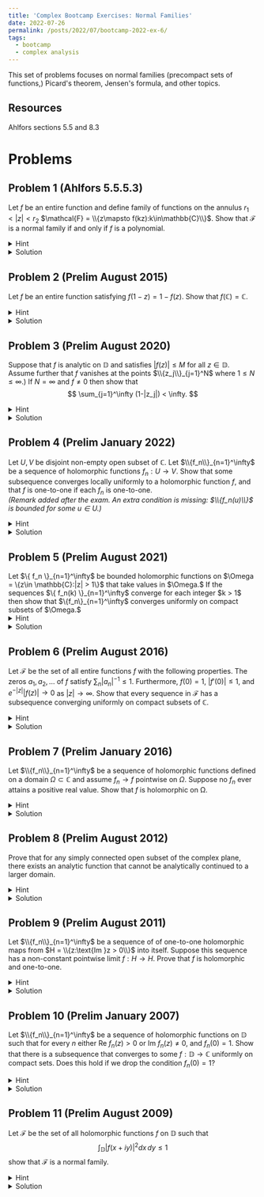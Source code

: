 ```yaml
---
title: 'Complex Bootcamp Exercises: Normal Families'
date: 2022-07-26
permalink: /posts/2022/07/bootcamp-2022-ex-6/
tags:
  - bootcamp
  - complex analysis
---
```


This set of problems focuses on normal families (precompact sets of functions,) Picard's theorem, Jensen's formula, and other topics.

Resources
------
Ahlfors sections 5.5 and 8.3

Problems
======

Problem 1 (Ahlfors 5.5.5.3)
------
Let $f$ be an entire function and define family of functions on the annulus $r_1 < |z| < r_2$ $\mathcal{F} = \\{z\mapsto f(kz):k\in\mathbb{C}\\}$. 
Show that $\mathcal{F}$ is a normal family if and only if $f$ is a polynomial. 
<details>
	<summary>Hint</summary>
	Recall an entire function $f$ is a polynomial if and only if $|f(z)| \to \infty$ as $z \to \infty$. <br>
	This problem is using the notion of ``normal families'' for meromorphic functions, so having a sequence of holomorphic functions converging to the constant map $z\mapsto \infty$ is possible.  
</details>
<details>
	<summary>Solution</summary>
	Suppose $f$ is a polynomial and let $\{f_n\}_{n=1}^\infty \subset \mathcal{F}$. 
	We note that we can write every $f_n(z) = f(k_nz)$ for some $k\in \mathbb{C}$. 
	If the set $\{k_n\}_{n=1}^\infty$ is unbounded we may select a subsequence converging to infinity, in which case we have for all $r_1<|z| < r_2$ $k_nz \to \infty$ as $n\to \infty$, and since $f$ is a polynomial we have $f_n \to \infty$ uniformly on compact sets. 
	If the sequence $\{k_n\}_{n=1}^\infty$ is bounded then it itself is precompact, so we can take a subsequence $n_j$ converging to a $k \in \mathbb{C}$. 
	It then follows $f_{n_j} \to g$ where $g(z) = f(kz)$ (this I will not fully prove, but by the triangle inequality it suffices consider just the polynomials $z^k$, $k\in \mathbb{N}$.) 
	<br>


	Now suppose that $\mathcal{F}$ defines a normal family. 
	We can then define the sequence of functions $f_n(z) = f(nz)$ which lie in this family. 
	Since $f$ is entire we see either
	$$ \lim_{n\to\infty} \max_{r_1 < |z| < r_2} |f_n(z)| \to \infty$$
	or else $|f|$ is bounded and hence $f$ is a constant polynomial. 
	In the case that this limit converges to infinity, we must have that $f_n \to \infty$ (because normality in this sense allows holomorphic functions to converge to either other holomorphic functions or the constant map $z\mapsto \infty.$)
	This establishes that 
	$$ \lim_{z\to\infty} |f(z)| = \infty$$
	hence $f$ is a polynomial. 
</details>

Problem 2 (Prelim August 2015)
------
Let $f$ be an entire function satisfying $f(1-z) = 1-f(z)$. Show that $f(\mathbb{C}) = \mathbb{C}.$
<details>
	<summary>Hint</summary>
	Suppose not and apply Picard to find that $f(\mathbb{C}) = \mathbb{C} \setminus \{w\}$. 
</details>
<details>
	<summary>Solution</summary>
	Suppose not, then by Picards theorem there exists $w$ such that $f(\mathbb{C}) = \mathbb{C} \setminus \{w\}$. 
	From our relation, if there exists $z$ such that $f(z) = 1-w$ then $$1-f(z) = 1-(1-w) = w = f(1-z). $$
	By Picards, we are guaranteed such $z$ as long as $1-w \ne w \implies w \ne 1/2$. 
	If $w = 1/2$ note that at $z = 1/2$ we have 
	$$2f(1/2) = f(1-1/2) + f(1/2) = 1$$
	hence $f$ attains $1/2$ and $f(\mathbb{C}) = \mathbb{C}$. 
</details>

Problem 3 (Prelim August 2020)
------
Suppose that $f$ is analytic on $\mathbb{D}$ and satisfies $|f(z)| \leq M$ for all $z\in \mathbb{D}$. Assume further that $f$ vanishes at the points $\\{z_j\\}_{j=1}^N$ where $1 \leq N \leq \infty.$)
If $N = \infty$ and $f \ne 0$ then show that $$ \sum_{j=1}^\infty (1-|z_j|) < \infty. $$
<details>
	<summary>Hint</summary>
	Jensen's formula. 
</details>
<details>
	<summary>Solution</summary>
	Jensen's formula guarantees the convergence of the sum 
	$$ \sum_{j=1}^\infty \log(|z_j|) $$
	and due to the inequality $\log r = \log(1 + (r-1)) \leq r-1$ we find 
	$$ 0 \leq \sum_{j=1} 1- |z_j| \leq -\sum_{j=1}^\infty \log(|z_j|).  $$
</details>

Problem 4 (Prelim January 2022)
------
Let $U,V$ be disjoint non-empty open subset of $\mathbb{C}$. Let $\\{f_n\\}_{n=1}^\infty$ be a sequence of holomorphic functions $f_n : U \to V.$
Show that some subsequence converges locally uniformly to a holomorphic function $f$, and that $f$ is one-to-one if each $f_n$ is one-to-one. <br><i>(Remark added after the exam. An extra condition is missing: $\\{f_n(u)\\}$ is bounded for some $u\in U.)$</i>
<details>
	<summary>Hint</summary>
	Since $U$ and $V$ are disjoint we can transform the sequence into a bounded sequence. 
</details>
<details>
	<summary>Solution</summary>
	Since $U$ is open selecting any $w \in U$ there exists $r>0$ such that $B_r(w) \subset U$. 
	We then define the sequence of functions $g_n:U\to B_{1/r}(0)$ by $g_n(z):= (f(z) - w)^{-1}$. 
	We immediately see that $|g_n(z)| = |f(z) - w|^{-1} < r^{-1}$ hence they form a normal family and we can choose a subsequence converging uniformly on compact sets to $g: U \to \overline{U}$. 
	Next, suppose for some $z$ we have $g(z_0) = 0.$
	Since the functions $f_n$ are holomorphic the functions $g_n$ are never equal to zero (for this requires a pole of $f_n$) and we can apply the minimum modulus principle. 
	Selecting any ball of radius $q$ we see 
	$$ \min_{|z - z_0| < q} |g_n(z)| = \min_{|z-z_0| = q} |g_n(z)| $$
	which when applied to our subsequence converging to $g$ gives us that $g$ has a root in every circle $|z- z_0| = q < r^{-1} - |z_0|$. 
	Any such set of zeros obviously has an accumulation point at $z = z_0$, hence we would have $g \equiv 0.$ 
	However, since $\{f_n(u)\}$ remains bounded we see there exists some $\epsilon > 0$ such that $\epsilon < |g_n(u)|$ ruling out uniform convergence to zero. 
	Now, since we know the image of $g$ is contained within $B_{1/r}(0)\setminus \{0\}$ we can define $$f(z) = w + \frac{1}{g(z)} $$
	and this will be the uniform limit on compact sets of the subsequence of $\{f_n\}_{n=1}^\infty$ corresponding to the subsequence of $\{g_n\}_{n=1}^\infty$ we selected. 
	<br>
	The argument for injectivity is completely contained in the solution to problem 9. 
</details>

Problem 5 (Prelim August 2021)
------
<div>Let $\{ f_n \}_{n=1}^\infty$ be bounded holomorphic functions on $\Omega = \{z\in \mathbb{C}:|z| > 1\}$ that take values in $\Omega.$ 
If the sequences $\{ f_n(k) \}_{n=1}^\infty$ converge for each integer $k > 1$ then show that $\{f_n\}_{n=1}^\infty$ converges uniformly on compact subsets of $\Omega.$</div>
<details>
	<summary>Hint</summary>
	You may need to use the sub-subsequence argument to extend beyond just convergence of subsequences. 
</details>
<details>
	<summary>Solution</summary>
	Letting $I:\mathbb{C}\setminus \{0\} \to \mathbb{C}\setminus \{0\}$ be the inversion map $z\mapsto z^{-1}$ the composition $g_n = I\circ f_n\circ I$ defines a bounded family.
	Note that since $g_n:\mathbb{D} \setminus \{0\} \to \overline{\mathbb{D}}$ the singularity at zero is removable, so here on consider $g_n$ to be the analytic extension. 
	Additionally, we have that $\{g_n(1/k)\}_{n=1}^\infty$ defines a convergent sequence of complex numbers. 
	By Montel's theorem the family $\{g_n\}_{n=1}^\infty$ is normal. 
	Pick any subsequence of $\{g_n\}$, then by normality it has a sub-subsequence converging to some holomorphic function $g:\mathbb{D} \to \overline{\mathbb{D}}$. 
	Suppose we do this process again on a different subsequence, then we recieve a subsequence converging to a $\tilde g$. 
	Now since the sequence $\{g_n(1/k)\}_{n=1}^\infty$ is convergent for every integer $k > 1$ we have
	$$ g\left( \frac{1}{k} \right) = \lim_{n\to \infty} g_{a_n}\left(\frac{1}{k} \right) = \lim_{n\to \infty} g_{b_n}\left(\frac{1}{k} \right) = \tilde g\left( \frac{1}{k} \right).$$
	The set $\{1/k: k \in \mathbb{Z}^{>1}\}$ has an accumulation point $z = 0$ within the domains of $g,\tilde g$ and hence by the identity theorem it follows that $g \equiv \tilde g$. 
	Since every subsequence has a sub-subsequence converging to the same limit we must have this convergence on the entire sequence, $g_n \to g$ uniformly on compact sets.
	Conjugating $g_n$ and $g$ by the inversion map then gives this for $f_n \to f$. 

</details>

Problem 6 (Prelim August 2016)
------
Let $\mathcal{F}$ be the set of all entire functions $f$ with the following properties. The zeros $a_1,a_2,\dots$ of $f$ satisfy $\sum_{n} |a_n|^{-1} \leq 1$. Furthermore, $f(0) = 1$, $|f'(0)| \leq 1$, and $e^{-|z|} |f(z)| \to 0$ as $|z| \to \infty$. Show that every sequence in $\mathcal{F}$ has a subsequence converging uniformly on compact subsets of $\mathbb{C}.$
<details>
	<summary>Hint</summary>
	Knowing that $\sum_{n=1}^N |a_n|^{-1}$ is bounded implies that the product 
	$$ \prod_{n = 1}^N 1 - \frac{z}{a_n} $$
	converges uniformly on compact sets. 
	As a result, a function of genus $h$ with these roots then has the canonical representaiton $$ z^{g(z)}\prod_{n=1}^N 1 - \frac{z}{a_n} $$ where $g(z)$ is a degree $h$ polynomial. 
</details>
<details>
	<summary>Solution</summary>
	From our hypothesis on the sum of roots we see that the genus of any $f\in \mathcal{F}$ is at least zero.
	Since $e^{-|z|}|f(z)| \to 0$ as $|z|\to \infty$ the order is at most one (and in particular the genus is at most $1$ due to Hadamard) hence we can write $f$ as 
	$$ f(z) = Ce^{\alpha z} \prod_{m=1}^N 1-\frac{z}{a_i}$$
	for some $\alpha,C \in \mathbb{C}$.
	We observe $f(0) = C = 1$ and we can estimate $\alpha$ by
	$$\begin{align*} 
		1 \geq |f'(0)| &= \left| \alpha - \sum_{n=1}^N \frac{1}{a_n} \right|\\
		&\geq \left| |\alpha| - \left| \sum_{n=1}^N \frac{1}{a_n} \right| \right|
	\end{align*} $$
	which shows $|\alpha| \leq 1 + |\sum_{n=1}^N a_n^{-1}| \leq 2.$
	Now taking any compact subset of $\mathbb{C}$ we see it is bounded with $|z| \leq M$. 
	From here we can estimate 
	$$ \begin{align*}
		\log |f(z)| &= \text{Re}(\alpha z) + \sum_{n=1}^N \log\left(\left|1-\frac{z}{a_n}\right|\right) \\
		&\leq 2M + \sum_{n=1}^N \frac{M}{a_n} \leq 3M
	\end{align*} $$
	which is bounded by the hypothesis on the roots and the fact that $|\alpha| < 2.$ 
	This shows that $\mathcal{F}$ is locally uniformly bounded and therefore it is normal family by Montel's theorem. 
</details>

Problem 7 (Prelim January 2016)
------
Let $\\{f_n\\}_{n=1}^\infty$ be a sequence of holomorphic functions defined on a domain $\Omega \subset \mathbb{C}$ and assume $f_n\to f$ pointwise on $\Omega$. 
Suppose no $f_n$ ever attains a positive real value. Show that $f$ is holomorphic on $\mathbb{\Omega}.$
<details>
	<summary>Hint</summary>
	Can you conformally map the image set $\mathbb{C} \setminus \mathbb{R}^+$ to a bounded set? 
</details>
<details>
	<summary>Solution</summary>
	Since no $f_n$ attains a value in $\mathbb{R}^+$ let $s:\mathbb{C} \setminus \{z: z\geq 1\}$ be a branch of the square root function with $s(-1) = i$. 
	We then see that $s\circ f_n$ has image in the upper half plane, which over a map $T$ is conformally equivalent to $\mathbb{D}$. 
	This shows that $T\circ s\circ f_n$ forms a uniformly bounded family, so by Montel a subsequence converges to an $\tilde f:\Omega \to \overline{\mathbb{D}}.$ 
	If $f$ is not a constant function with image on the boundary of $\mathbb{D}$ we see that $s^{-1} \circ T^{-1}\circ \tilde f$ is a local uniform limit of a subsequence of $f_n$ and hence is holomorphic. 
	It also follows that it is the pointwise limit of this subsequence so by uniqueness of limits $f \equiv s^{-1}\circ T^{-1}\circ \tilde f$. 
	<br>
	Now instead suppose that $\tilde f$ is a function taking a value in $\partial \mathbb{D}$. 
	We immediately note that since the image of $\tilde f$ is contained in $\overline{D}$ this forces $\tilde f$ to be constant by maximum modulus. 
	If this occurs away from the pole of $T^{-1}$ then the our subsequence still converges to $f =s^{-1}\circ T^{-1}\circ \tilde f$ uniformly on compact sets, and now this function is a constant map to some points of $\mathbb{R}^+.$
	If $\tilde f$ take the value of the pole of $T^{-1}$ then we note that our subsequence of $\{f_n\}_{n=1}^\infty$ is now converging uniformly to $\infty$, but this is impossible because of the sequence has a pointwise limit $f:\Omega\to\mathbb{C}$. 
</details>

Problem 8 (Prelim August 2012)
------
Prove that for any simply connected open subset of the complex plane, there exists an analytic function that cannot be analytically continued to a larger domain.
<details>
	<summary>Hint</summary>
	By Riemann mapping theorem we can take our domain to be $\mathbb{D}$. An extension of a function $f$ will certainly not exist if $f$ is unbounded on all neighborhoods of points on the boundary.
</details>
<details>
	<summary>Solution</summary>
	For this problem its handy to think of the diatic rationals between $0$ and $1$, $r= \sum_{i=1}^\infty c_i 2^{-n}$ where $c_i = 0,1$. 
	Note that for a diatic $r$ rational whose representation halts at $i = N$ we have $2^k r \in 2\mathbb{Z}$ whenever $k > N$. 
	This immediately can be used to define a function by power series
	$$ f(z) = \sum_{n=1}^\infty z^{2^k} $$
	which has radius of convergence $1$. 
	At $z = e^{ir\pi}$ we see 
	$$f (z) = \sum_{n=1}^\infty e^{2^k i \pi r} = \sum_{n=1}^N e^{2^k i \pi r} + \sum_{i=N+1}^\infty 1 $$
	showing that no analytic extension exists, for $f$ blows up in every neighborhood of points on the boundary of $\partial \mathbb{D}$. 
	<br>
	In the case that our set is not $\mathbb{D}$ we know there exists a Riemann map $R:U\to \mathbb{D}$ so here we just take $f\circ R$ to be our function. 
</details>

Problem 9 (Prelim August 2011)
------
Let $\\{f_n\\}_{n=1}^\infty$ be a sequence of of one-to-one holomorphic maps from $H = \\{z:\text{Im }z > 0\\}$ into itself.
Suppose this sequence has a non-constant pointwise limit $f:H\to H$.
Prove that $f$ is holomorphic and one-to-one. 
<details>
	<summary>Hint</summary>
	Weierstrass' theorem tells us that $f$ will be holomorphic if we can upgrade our convergence from pointwise to uniform on compact sets. <br>
	To determine the injectivity of $f$ consider the limit of the argument principle applied to $f_n(z) - w$ for fixed $w \in \mathbb{C}.$
</details>
<details>
	<summary>Solution</summary>
	We let $T: H\to \mathbb{D}$ be a Mobius transformation then $T\circ f_n$ defines a family of bounded maps and by Montel they have subsequence that converges uniformly on compact sets to some limit $\tilde f:H\to \overline{\mathbb{D}}$. 
	We note that this limit cannot take value in $\partial D$, for then by maximum modulus the limiting function is constant hence the subsequence $f_n$ would converge pointwise to a constant function. 
	Since this limiting function is contained entirely in $\mathbb{D}$ we can apply $T^{-1}$ to it and the subsequence $T\circ f_n$ to find a subsequence of $f_n$ converging to $T^{-1}\circ \tilde f$. 
	By uniqueness of limits we see that $f \equiv T^{-1}\circ \tilde f$ hence $f$ is holomorphic by Weierstrass' theorem. <br>

	To see that $f$ is one-to-one select $w\in H$ and let $U = \{ x+iy: |x|\leq N, N^{-1} \leq y \leq N\}$. 
	We know that on the boundary of $U$
	$$ \frac{1}{2\pi i}\int_{\partial U} \frac{f_n'(z)}{f_n(z) - w}\,dz = 0\text{ or }1$$
	Now, from the work that we have done we know that as long as $w \notin f_n(\partial U)$ for all $n > N$ we can conclude
	$$\frac{1}{f_n(z) - w} \to \frac{1}{f(z) - w}$$
	uniformly on compact sets. 
	By the integral formula we also find that 
	$$ f'_n(z) = \int_U \frac{f_n(\xi)}{(z-\xi)^2}\,d\xi \to \int_U\frac{f_n(\xi)}{(z-\xi)^2}\,d\xi = f'(z)$$
	uniformly on compact sets. 
	Since $\partial U$ is compact, we can commute limits an integrals by uniform convergence
	$$ 0\text{ or } 1 = \frac{1}{2\pi i}\int_{\partial U} \frac{f_n'(z)}{f_n(z) - w}\,dz \to \frac{1}{2\pi i}\int_{\partial U} \frac{f'(z)}{f(z) - w}\,dz $$
	hence $f$ is injective on $U$. 
	Since we could take $N$ as large as we want, we can conclude $f$ is one-to-one over all of $H$. 
</details>

Problem 10 (Prelim January 2007)
------
Let $\\{f_n\\}_{n=1}^\infty$ be a sequence of holomorphic functions on $\mathbb{D}$ such that for every $n$ either $\text{Re }f_n(z) > 0$ or $\text{Im }f_n(z) \ne 0$, and $f_n(0) = 1$.
Show that there is a subsequence that converges to some $f:\mathbb{D} \to \mathbb{C}$ uniformly on compact sets.
Does this hold if we drop the condition $f_n(0) = 1?$
<details>
	<summary>Hint</summary>
	Note that the range of every $f_n$ is contained in a simply connected proper subset of $\mathbb{C}$. 
	Can you find any convenient conformally equivalent regions?
</details>
<details>
	<summary>Solution</summary>
	Proceeding as we did in problem 7 (except now selecting a branch of square root that excludes $\mathbb{R}^{-}$) we see $T\circ s \circ f_n$ defines a family of bounded functions and hence a subsequence converges to some $\tilde f:\mathbb{D} \to \overline{\mathbb{D}}$. 
	We clearly see that these functions do not take value on the boundary (for then by maximum modulus $\tilde f$ is constant, however $(T\circ s \circ f_n)(0) = 0$ for all $n$.)
	Hence the range of $\tilde f$ is contained in $\mathbb{D}$ so $s^{-1}\circ T^{-1}\circ \tilde f$ is holomorphic and the uniform limit on compact sets of the corresponding subsequence of $f_n.$ <br>

	If we remove the assumption that $f_n(0) = 1$ it is possible our sequence of functions blow up uniformly to infinity. Take, for instance, $f_n:\mathbb{D} \to U$ mapping $z \mapsto z+1+n$ which obviously converges uniformly to $\infty.$ 
	Our composition $T\circ s\circ f_n$ then has all subsequences converging uniformly to a constant function taking value the pole of $T^{-1}$. 
</details>

Problem 11 (Prelim August 2009)
------
Let $\mathcal{F}$ be the set of all holomorphic functions $f$ on $\mathbb{D}$ such that $$ \int_\mathbb{D} |f(x + iy)|^2dx\,dy \leq 1 $$ show that $\mathcal{F}$ is a normal family.
<details>
	<summary>Hint</summary>
	Selecting any disk of radius $r < 1$ apply the mean value property to get a bound on $|f(z)|$ over this domain. To finish, look for variations of Montel's theorem or find an appropriate diagonal argument. 
</details>
<details>
	<summary>Solution</summary>
	Selecting $0 < r < 1$ let $D = \{z: |z| \leq r\}$. The mean value property tells us that
	$$ |f(z)|^2 \leq \frac{1}{\pi (1-r)^2} \int_{D} |f(z)|^2\,dz \leq \frac{1}{\pi(1-r)^2}$$
	This shows that $f$ is locally uniformly bounded on $\mathbb{D}$ hence Montel's theorem tells us $\mathcal{F}$ is a normal family. 
</details>
